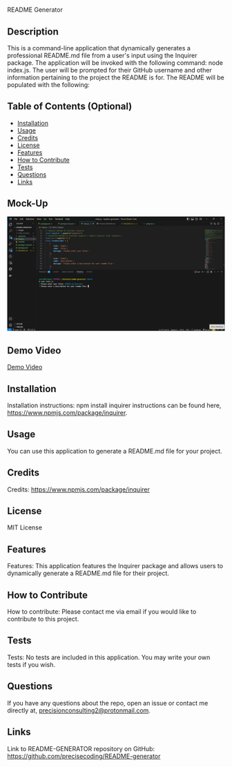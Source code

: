 # <Your-Project-Title>
README Generator

## Description
This is a command-line application that dynamically generates a professional README.md file from a user's input using the Inquirer package. The application will be invoked with the following command: node index.js. The user will be prompted for their GitHub username and other information pertaining to the project the README is for. The README will be populated with the following:

## Table of Contents (Optional)
    
- [Installation](#installation)
- [Usage](#usage)
- [Credits](#credits)
- [License](#license)
- [Features](#features)
- [How to Contribute](#how-to-contribute)
- [Tests](#tests)
- [Questions](#questions)
- [Links](#links)
    
## Mock-Up
![Readme Generator](./images/readmegeneratormock.png) 

## Demo Video
[Demo Video](https://drive.google.com/inputyourfilehere)

## Installation
Installation instructions: npm install inquirer instructions can be found here, https://www.npmjs.com/package/inquirer. 

## Usage
You can use this application to generate a README.md file for your project.

## Credits
Credits: https://www.npmjs.com/package/inquirer

## License
MIT License

## Features
Features: This application features the Inquirer package and allows users to dynamically generate a README.md file for their project.

## How to Contribute
How to contribute: Please contact me via email if you would like to contribute to this project.

## Tests
Tests: No tests are included in this application. You may write your own tests if you wish.

## Questions
If you have any questions about the repo, open an issue or contact me directly at, precisionconsulting2@protonmail.com.

## Links
Link to README-GENERATOR repository on GitHub:
https://github.com/precisecoding/README-generator 